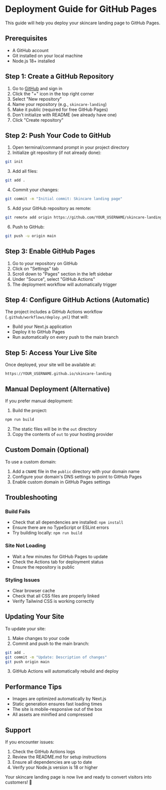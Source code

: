 # Deployment Guide for GitHub Pages

This guide will help you deploy your skincare landing page to GitHub Pages.

## Prerequisites

- A GitHub account
- Git installed on your local machine
- Node.js 18+ installed

## Step 1: Create a GitHub Repository

1. Go to [GitHub](https://github.com) and sign in
2. Click the "+" icon in the top right corner
3. Select "New repository"
4. Name your repository (e.g., `skincare-landing`)
5. Make it public (required for free GitHub Pages)
6. Don't initialize with README (we already have one)
7. Click "Create repository"

## Step 2: Push Your Code to GitHub

1. Open terminal/command prompt in your project directory
2. Initialize git repository (if not already done):
```bash
git init
```

3. Add all files:
```bash
git add .
```

4. Commit your changes:
```bash
git commit -m "Initial commit: Skincare landing page"
```

5. Add your GitHub repository as remote:
```bash
git remote add origin https://github.com/YOUR_USERNAME/skincare-landing.git
```

6. Push to GitHub:
```bash
git push -u origin main
```

## Step 3: Enable GitHub Pages

1. Go to your repository on GitHub
2. Click on "Settings" tab
3. Scroll down to "Pages" section in the left sidebar
4. Under "Source", select "GitHub Actions"
5. The deployment workflow will automatically trigger

## Step 4: Configure GitHub Actions (Automatic)

The project includes a GitHub Actions workflow (`.github/workflows/deploy.yml`) that will:
- Build your Next.js application
- Deploy it to GitHub Pages
- Run automatically on every push to the main branch

## Step 5: Access Your Live Site

Once deployed, your site will be available at:
```
https://YOUR_USERNAME.github.io/skincare-landing
```

## Manual Deployment (Alternative)

If you prefer manual deployment:

1. Build the project:
```bash
npm run build
```

2. The static files will be in the `out` directory
3. Copy the contents of `out` to your hosting provider

## Custom Domain (Optional)

To use a custom domain:

1. Add a `CNAME` file in the `public` directory with your domain name
2. Configure your domain's DNS settings to point to GitHub Pages
3. Enable custom domain in GitHub Pages settings

## Troubleshooting

### Build Fails
- Check that all dependencies are installed: `npm install`
- Ensure there are no TypeScript or ESLint errors
- Try building locally: `npm run build`

### Site Not Loading
- Wait a few minutes for GitHub Pages to update
- Check the Actions tab for deployment status
- Ensure the repository is public

### Styling Issues
- Clear browser cache
- Check that all CSS files are properly linked
- Verify Tailwind CSS is working correctly

## Updating Your Site

To update your site:
1. Make changes to your code
2. Commit and push to the main branch:
```bash
git add .
git commit -m "Update: Description of changes"
git push origin main
```
3. GitHub Actions will automatically rebuild and deploy

## Performance Tips

- Images are optimized automatically by Next.js
- Static generation ensures fast loading times
- The site is mobile-responsive out of the box
- All assets are minified and compressed

## Support

If you encounter issues:
1. Check the GitHub Actions logs
2. Review the README.md for setup instructions
3. Ensure all dependencies are up to date
4. Verify your Node.js version is 18 or higher

Your skincare landing page is now live and ready to convert visitors into customers! 🎉
